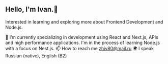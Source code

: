 ## Hello, I'm Ivan.👋
Interested in learning and exploring more about Frontend Development and Node.js.

🌱 I’m currently specializing in development using React and Next.js, APIs and high performance applications. I'm in the process of learning Node.js with a focus on Nest.js.
📫 How to reach me zhiv80@mail.ru
🌍 I speak Russian (native), English (B2)

<!--
**Ivan-ZHehdanovich/Ivan-Zhdanovich** is a ✨ _special_ ✨ repository because its `README.md` (this file) appears on your GitHub profile.

Here are some ideas to get you started:

- 🔭 I’m currently working on ...
- 🌱 I’m currently learning ...
- 👯 I’m looking to collaborate on ...
- 🤔 I’m looking for help with ...
- 💬 Ask me about ...
- 📫 How to reach me: ...
- 😄 Pronouns: ...
- ⚡ Fun fact: ...
-->
